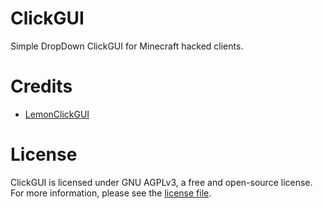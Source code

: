 # ClickGUI
Simple DropDown ClickGUI for Minecraft hacked clients.
# Credits
- [LemonClickGUI](https://masterof13fps.com/forum/index.php?threads/lemon-clickgui-with-herocode-settings.5419/)
# License
ClickGUI is licensed under GNU AGPLv3, a free and open-source license. For more information, please see the
[license file](https://github.com/Pandus1337/ClickGUI/blob/main/LICENSE).
